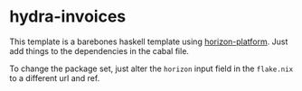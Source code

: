 # hydra-invoices

This template is a barebones haskell template using
[horizon-platform](https://gitlab.horizon-haskell.net/package-sets/horizon-platform).
Just add things to the dependencies in the cabal file.

To change the package set, just alter the `horizon` input field in the `flake.nix` to
a different url and ref.

